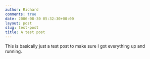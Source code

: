 ```yaml
---
author: Richard
comments: true
date: 2006-08-30 05:32:30+00:00
layout: post
slug: test-post
title: A test post
---
```


This is basically just a test post to make sure I got everything up and running.